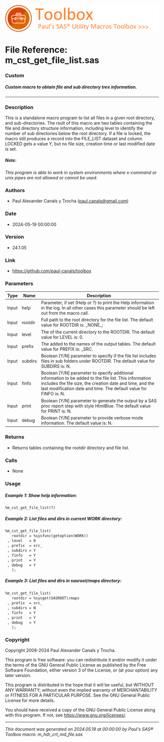 ![../../misc/images/doc_banner.png](../../misc/images/doc_banner.png)
# 
# File Reference: m_cst_get_file_list.sas

### Custom

##### Custom macro to obtain file and sub directory tree information.

***

### Description
This is a standalone macro program to list all files in a given root directory, and sub-directories. The rsult of this macro are two tables containing the file and directory structure information, including level to identify the number of sub directories below the root directory. If a file is locked, the macro still produces a record into the FILE_LIST dataset and column LOCKED gets a value Y, but no file size, creation time or last modified date is set.



##### *Note:*
*This program is able to work in system environments where x-command or unix pipes are not allowed or cannot be used.*

### Authors
* Paul Alexander Canals y Trocha (paul.canals@gmail.com)

### Date
* 2024-05-19 00:00:00

### Version
* 24.1.05

### Link
* https://github.com/paul-canals/toolbox

### Parameters
| Type | Name | Description |
| ---- | ---- | ----------- |
| Input | help | Parameter, if set (Help or ?) to print the Help information in the log. In all other cases this parameter should be left out from the macro call. |
| Input | rootdir | Full path to the root directory for the file list. The default value for ROOTDIR is: \_NONE\_; |
| Input | level | The of the current directory to the ROOTDIR. The default value for LEVEL is: 0. |
| Input | prefix | The added to the names of the output tables. The default value for PREFIX is: _SRC. |
| Input | subdirs | Boolean [Y/N] parameter to specify if the file list includes files in sub folders under ROOTDIR. The default value for SUBDIRS is: N. |
| Input | finfo | Boolean [Y/N] parameter to specify additional information to be added to the file list. This information includes the file size, the creation date and time, and the last modification date and time. The default value for FINFO is: N. |
| Input | print | Boolean [Y/N] parameter to generate the output by a SAS proc report step with style HtmlBlue. The default value for PRINT is: N. |
| Input | debug | Boolean [Y/N] parameter to provide verbose mode information. The default value is: N. |

### Returns
* Returns tables containing the rootdir directory and file list.

### Calls
* None

### Usage

##### Example 1: Show help information:
```sas
%m_cst_get_file_list(?)
```

##### Example 2: List files and dirs in current WORK directory:
```sas
%m_cst_get_file_list(
   rootdir = %sysfunc(getoption(WORK))
 , level   = 0
 , prefix  = src_
 , subdirs = Y
 , finfo   = Y
 , print   = Y
 , debug   = Y
   );
```

##### Example 3: List files and dirs in sasroot/maps directory:
```sas
%m_cst_get_file_list(
   rootdir = %sysget(SASROOT)/maps
 , prefix  = src_
 , subdirs = N
 , finfo   = Y
 , print   = Y
 , debug   = Y
   );
```

### Copyright
Copyright 2008-2024 Paul Alexander Canals y Trocha. 
 
This program is free software: you can redistribute it and/or modify 
it under the terms of the GNU General Public License as published by 
the Free Software Foundation, either version 3 of the License, or 
(at your option) any later version. 
 
This program is distributed in the hope that it will be useful, 
but WITHOUT ANY WARRANTY; without even the implied warranty of 
MERCHANTABILITY or FITNESS FOR A PARTICULAR PURPOSE. See the 
GNU General Public License for more details. 
 
You should have received a copy of the GNU General Public License 
along with this program. If not, see <https://www.gnu.org/licenses/>. 


***
*This document was generated on 2024.05.19 at 00:00:00 by Paul's SAS&reg; Toolbox macro: m_hdr_crt_md_file.sas*
